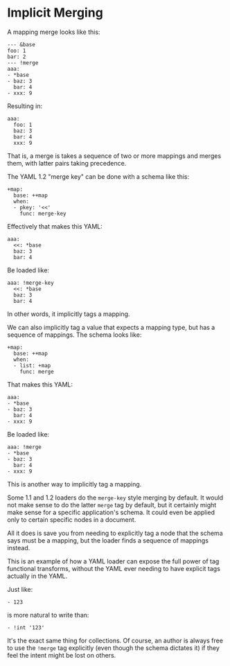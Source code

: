 Implicit Merging
================

A mapping merge looks like this:
```
--- &base
foo: 1
bar: 2
--- !merge
aaa:
- *base
- baz: 3
  bar: 4
- xxx: 9
```

Resulting in:
```
aaa:
  foo: 1
  baz: 3
  bar: 4
  xxx: 9
```

That is, a merge is takes a sequence of two or more mappings and merges them,
with latter pairs taking precedence.

The YAML 1.2 "merge key" can be done with a schema like this:
```
+map:
  base: ++map
  when:
  - pkey: '<<'
    func: merge-key
```

Effectively that makes this YAML:
```
aaa:
  <<: *base
  baz: 3
  bar: 4
```

Be loaded like:
```
aaa: !merge-key
  <<: *base
  baz: 3
  bar: 4
```

In other words, it implicitly tags a mapping.

We can also implicitly tag a value that expects a mapping type, but has a
sequence of mappings. The schema looks like:
```
+map:
  base: ++map
  when:
  - list: +map
    func: merge
```

That makes this YAML:
```
aaa:
- *base
- baz: 3
  bar: 4
- xxx: 9
```

Be loaded like:
```
aaa: !merge
- *base
- baz: 3
  bar: 4
- xxx: 9
```

This is another way to implicitly tag a mapping.

Some 1.1 and 1.2 loaders do the `merge-key` style merging by default.
It would not make sense to do the latter `merge` tag by default, but it
certainly might make sense for a specific application's schema.
It could even be applied only to certain specific nodes in a document.

All it does is save you from needing to explicitly tag a node that the schema
says must be a mapping, but the loader finds a sequence of mappings instead.

This is an example of how a YAML loader can expose the full power of tag
functional transforms, without the YAML ever needing to have explicit tags
actually in the YAML.

Just like:
```
- 123
```
is more natural to write than:
```
- !int '123'
```

It's the exact same thing for collections.
Of course, an author is always free to use the `!merge` tag explicitly (even
though the schema dictates it) if they feel the intent might be lost on others.
